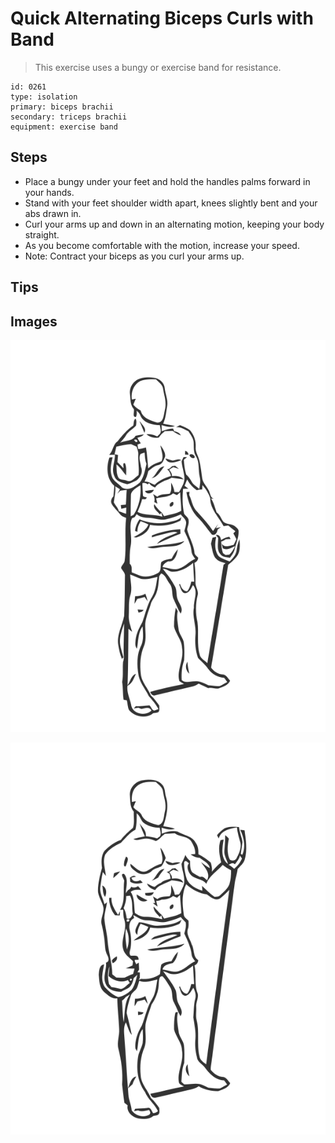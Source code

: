 # Quick Alternating Biceps Curls with Band

> This exercise uses a bungy or exercise band for resistance.

``` 
id: 0261 
type: isolation 
primary: biceps brachii 
secondary: triceps brachii 
equipment: exercise band 
``` 


## Steps


 - Place a bungy under your feet and hold the handles palms forward in your hands.
 - Stand with your feet shoulder width apart, knees slightly bent and your abs drawn in.
 - Curl your arms up and down in an alternating motion, keeping your body straight.
 - As you become comfortable with the motion, increase your speed.
 - Note: Contract your biceps as you curl your arms up.

## Tips



## Images

![](./../svg/0261-relaxation.svg "")

![](./../svg/0261-tension.svg "")

